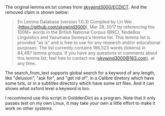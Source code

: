 The original lemma.en.txt comes from [skywind3000/ECDICT](https://raw.githubusercontent.com/skywind3000/ECDICT/master/lemma.en.txt). And the removed claim is shown below:

> En Lemma Database (version 1.0.3)
> Compiled by Lin Wei (https://github.com/skywind3000), Mar 28, 2017
> by referencing the 100M+ words in the British National Corpus (BNC), 
> NodeBox Linguistics and Yasumasa Someya's lemma list.
> This lemma list is provided "as is" and is free to use for any research
> and/or educational purposes. 
> The list currently contains 186,523 words (tokens) in 84,487 lemma groups.
> If you have any questions or comments about this lemma list, feel free 
> to contact me (skywind3000@163.com), at any time..

The search_from_text supports global search for a keyword of any length, like "delusion", "ask for", and "get rid of", in a Calibre diretory which have some txts, or in a subtitles directory which have some srt files. And it can shows what oxford level a keyword is too.

I recommend use this script in GolddenDict as a program. Note that it only passes test on my own Linux, it may take your own a little effort to make it work on other systems.
